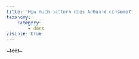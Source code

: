 ```yaml
---
title: 'How much battery does AdGuard consume?'
taxonomy:
    category:
        - docs
visible: true
---
```


~text~